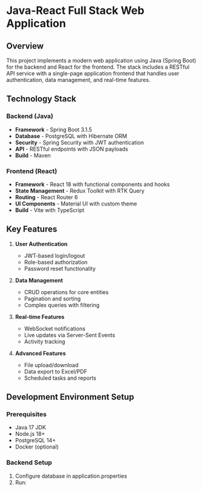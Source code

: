 # Java-React Full Stack Web Application

## Overview
This project implements a modern web application using Java (Spring Boot) for the backend and React for the frontend. The stack includes a RESTful API service with a single-page application frontend that handles user authentication, data management, and real-time features.

## Technology Stack

### Backend (Java)
- **Framework** - Spring Boot 3.1.5
- **Database** - PostgreSQL with Hibernate ORM
- **Security** - Spring Security with JWT authentication
- **API** - RESTful endpoints with JSON payloads
- **Build** - Maven

### Frontend (React)
- **Framework** - React 18 with functional components and hooks
- **State Management** - Redux Toolkit with RTK Query
- **Routing** - React Router 6
- **UI Components** - Material UI with custom theme
- **Build** - Vite with TypeScript

## Key Features

1. **User Authentication**
   - JWT-based login/logout
   - Role-based authorization
   - Password reset functionality

2. **Data Management**
   - CRUD operations for core entities
   - Pagination and sorting
   - Complex queries with filtering

3. **Real-time Features**
   - WebSocket notifications
   - Live updates via Server-Sent Events
   - Activity tracking

4. **Advanced Features**
   - File upload/download
   - Data export to Excel/PDF
   - Scheduled tasks and reports

## Development Environment Setup

### Prerequisites
- Java 17 JDK
- Node.js 18+
- PostgreSQL 14+
- Docker (optional)

### Backend Setup
1. Configure database in application.properties
2. Run:
